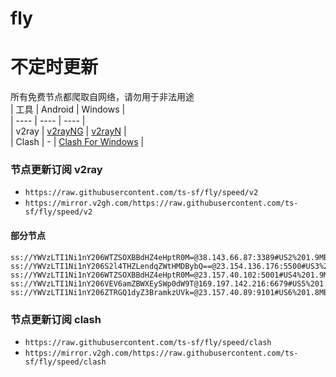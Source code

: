 # fly
# 不定时更新
所有免费节点都爬取自网络，请勿用于非法用途  
|  工具  | Android  | Windows  |  
|  ----  | ----   | ----  |  
| v2ray  | [v2rayNG](https://github.com/2dust/v2rayNG/releases) | [v2rayN](https://github.com/2dust/v2rayN/releases) |  
| Clash  | - | [Clash For Windows](https://github.com/2dust/clashN/releases) | 
  
### 节点更新订阅  v2ray
- `https://raw.githubusercontent.com/ts-sf/fly/speed/v2`  
- `https://mirror.v2gh.com/https://raw.githubusercontent.com/ts-sf/fly/speed/v2`  

#### 部分节点  
``` 
ss://YWVzLTI1Ni1nY206WTZSOXBBdHZ4eHptR0M=@38.143.66.87:3389#US2%201.9MB%2Fs
ss://YWVzLTI1Ni1nY206S2l4THZLendqZWtHMDBybQ==@23.154.136.176:5500#US3%201.7MB%2Fs
ss://YWVzLTI1Ni1nY206WTZSOXBBdHZ4eHptR0M=@23.157.40.102:5001#US4%201.9MB%2Fs
ss://YWVzLTI1Ni1nY206VEV6amZBWXEySWp0dW9T@169.197.142.216:6679#US5%201.9MB%2Fs
ss://YWVzLTI1Ni1nY206ZTRGQ1dyZ3BramkzUVk=@23.157.40.89:9101#US6%201.8MB%2Fs
```
### 节点更新订阅  clash
- `https://raw.githubusercontent.com/ts-sf/fly/speed/clash`  
- `https://mirror.v2gh.com/https://raw.githubusercontent.com/ts-sf/fly/speed/clash`  


